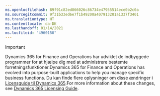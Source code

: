 ```yaml
---
ms.openlocfilehash: 89f91c82ed866026c86734e47955514ece0b2c0a
ms.sourcegitcommit: 9f31b33ed6e7f1b49200a407913201a1337f3401
ms.translationtype: HT
ms.contentlocale: da-DK
ms.lasthandoff: 01/14/2021
ms.locfileid: "4960150"
---
```

> [!IMPORTANT]
> <span data-ttu-id="8063b-101">Dynamics 365 for Finance and Operations har udviklet de indbyggede programmer for at hjælpe dig med at administrere bestemte forretningsfunktioner.</span><span class="sxs-lookup"><span data-stu-id="8063b-101">Dynamics 365 for Finance and Operations has evolved into purpose-built applications to help you manage specific business functions.</span></span> <span data-ttu-id="8063b-102">Du kan finde flere oplysninger om disse ændringer i [Licensguide til Dynamics 365](https://go.microsoft.com/fwlink/p/?LinkId=866544).</span><span class="sxs-lookup"><span data-stu-id="8063b-102">For more information about these changes, see [Dynamics 365 Licensing Guide](https://go.microsoft.com/fwlink/p/?LinkId=866544).</span></span>
 
